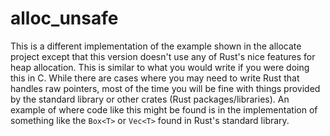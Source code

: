 # alloc_unsafe

This is a different implementation of the example shown in the allocate project except
that this version doesn't use any of Rust's nice features for heap allocation. This is
similar to what you would write if you were doing this in C. While there are cases where
you may need to write Rust that handles raw pointers, most of the time you will be fine
with things provided by the standard library or other crates (Rust packages/libraries).
An example of where code like this might be found is in the implementation of something
like the `Box<T>` or `Vec<T>` found in Rust's standard library.
